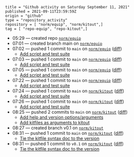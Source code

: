 ```
title = "Github activity on Saturday September 11, 2021"
published = 2021-09-11T23:59:59Z
origin = "github"
type = "repository_activity"
repository = [ "norm/equip", "norm/kitout",]
tag = [ "repo-equip", "repo-kitout",]
```

* 05:29 — created repo [`norm/equip`](https://github.com/norm/equip)
* 07:01 — created branch main on [`norm/equip`](https://github.com/norm/equip)
* 07:02 — pushed 1 commit to `main` on [`norm/equip`](https://github.com/norm/equip) ([diff](https://github.com/norm/equip/compare/fe8804110b3689ec20bbb9b891361a8091fc9827..caa0bb15e16d5f512692087cec36341116709eae))
  * [Add script and test suite](https://github.com/norm/equip/commit/caa0bb15e16d5f512692087cec36341116709eae)
* 07:03 — pushed 1 commit to `main` on [`norm/equip`](https://github.com/norm/equip) ([diff](https://github.com/norm/equip/compare/caa0bb15e16d5f512692087cec36341116709eae..b5a8105ae7cf893de9653470415373e45e517a9a))
  * [Add script and test suite](https://github.com/norm/equip/commit/b5a8105ae7cf893de9653470415373e45e517a9a)
* 07:05 — pushed 1 commit to `main` on [`norm/equip`](https://github.com/norm/equip) ([diff](https://github.com/norm/equip/compare/b5a8105ae7cf893de9653470415373e45e517a9a..74319001a9ad8356d81c1555580321e7bd2fdaa8))
  * [Add script and test suite](https://github.com/norm/equip/commit/74319001a9ad8356d81c1555580321e7bd2fdaa8)
* 07:22 — pushed 1 commit to `main` on [`norm/equip`](https://github.com/norm/equip) ([diff](https://github.com/norm/equip/compare/74319001a9ad8356d81c1555580321e7bd2fdaa8..0e3cbfafb004c44147b5293fd35f72f644a09b4a))
  * [Add script and test suite](https://github.com/norm/equip/commit/0e3cbfafb004c44147b5293fd35f72f644a09b4a)
* 07:24 — pushed 1 commit to `main` on [`norm/kitout`](https://github.com/norm/kitout) ([diff](https://github.com/norm/kitout/compare/0e3cbfafb004c44147b5293fd35f72f644a09b4a..ec0efc5940d8837464a722e02a338559e94e82db))
  * [Add script and test suite](https://github.com/norm/kitout/commit/ec0efc5940d8837464a722e02a338559e94e82db)
* 07:26 — pushed 1 commit to `main` on [`norm/kitout`](https://github.com/norm/kitout) ([diff](https://github.com/norm/kitout/compare/ec0efc5940d8837464a722e02a338559e94e82db..05e037e6eeaa6da23e7a1576ce6bc6676a8db3dc))
  * [Add script and test suite](https://github.com/norm/kitout/commit/05e037e6eeaa6da23e7a1576ce6bc6676a8db3dc)
* 08:25 — pushed 2 commits to `main` on [`norm/kitout`](https://github.com/norm/kitout) ([diff](https://github.com/norm/kitout/compare/05e037e6eeaa6da23e7a1576ce6bc6676a8db3dc..c654dd07d2de2913480bcd0859ff62f06e04dc5a))
  * [Add help and version options/arguments](https://github.com/norm/kitout/commit/433a99bef44ad1127ce6393455c119d825554daa)
  * [Add kitfiles as arguments to kitout](https://github.com/norm/kitout/commit/c654dd07d2de2913480bcd0859ff62f06e04dc5a)
* 08:27 — created branch v0.1 on [`norm/kitout`](https://github.com/norm/kitout)
* 08:31 — pushed 1 commit to `main` on [`norm/kitout`](https://github.com/norm/kitout) ([diff](https://github.com/norm/kitout/compare/c654dd07d2de2913480bcd0859ff62f06e04dc5a..5217985d1e009ba81ca513f794e43e49a89fd51e))
  * [Tie the kitfile syntax doc to the version](https://github.com/norm/kitout/commit/5217985d1e009ba81ca513f794e43e49a89fd51e)
* 08:31 — pushed 1 commit to `v0.1` on [`norm/kitout`](https://github.com/norm/kitout) ([diff](https://github.com/norm/kitout/compare/c654dd07d2de2913480bcd0859ff62f06e04dc5a..5217985d1e009ba81ca513f794e43e49a89fd51e))
  * [Tie the kitfile syntax doc to the version](https://github.com/norm/kitout/commit/5217985d1e009ba81ca513f794e43e49a89fd51e)
